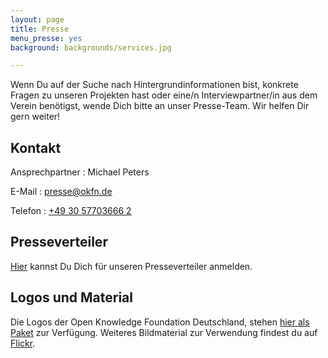 ```yaml
---
layout: page
title: Presse
menu_presse: yes
background: backgrounds/services.jpg

---
```


Wenn Du auf der Suche nach Hintergrundinformationen bist, konkrete Fragen zu unseren Projekten hast oder eine/n Interviewpartner/in aus dem Verein benötigst, wende Dich bitte an unser Presse-Team. Wir helfen Dir gern weiter!

## Kontakt

Ansprechpartner
: Michael Peters

E-Mail
: <a href="mailto:presse@okfn.de">presse@okfn.de</a>

Telefon
: <a href="tel:+49 30 57703666 2">+49 30 57703666 2</a>

## Presseverteiler

[Hier](http://eepurl.com/b_VPzX) kannst Du Dich für unseren Presseverteiler anmelden.

## Logos und Material

Die Logos der Open Knowledge Foundation Deutschland, stehen [hier als Paket](../files/logos/Logos_okfde.zip) zur Verfügung. Weiteres Bildmaterial zur Verwendung findest du auf [Flickr](https://www.flickr.com/photos/okfde/sets/).
